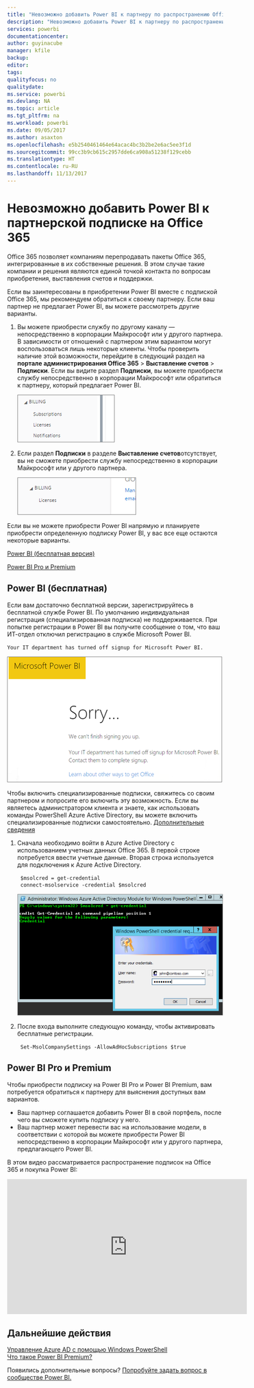 ```yaml
---
title: "Невозможно добавить Power BI к партнеру по распространению Office 365"
description: "Невозможно добавить Power BI к партнеру по распространению подписок на Office 365. Модель распространения подписок — это модель приобретения, используемая для Office 365."
services: powerbi
documentationcenter: 
author: guyinacube
manager: kfile
backup: 
editor: 
tags: 
qualityfocus: no
qualitydate: 
ms.service: powerbi
ms.devlang: NA
ms.topic: article
ms.tgt_pltfrm: na
ms.workload: powerbi
ms.date: 09/05/2017
ms.author: asaxton
ms.openlocfilehash: e5b2540461464e64acac4bc3b2be2e6ac5ee3f1d
ms.sourcegitcommit: 99cc3b9cb615c2957dde6ca908a51238f129cebb
ms.translationtype: HT
ms.contentlocale: ru-RU
ms.lasthandoff: 11/13/2017
---
```

# <a name="unable-to-add-power-bi-to-office-365-partner-subscription"></a>Невозможно добавить Power BI к партнерской подписке на Office 365
Office 365 позволяет компаниям перепродавать пакеты Office 365, интегрированные в их собственные решения. В этом случае такие компании и решения являются единой точкой контакта по вопросам приобретения, выставления счетов и поддержки.

Если вы заинтересованы в приобретении Power BI вместе с подпиской Office 365, мы рекомендуем обратиться к своему партнеру. Если ваш партнер не предлагает Power BI, вы можете рассмотреть другие варианты.

1. Вы можете приобрести службу по другому каналу — непосредственно в корпорации Майкрософт или у другого партнера. В зависимости от отношений с партнером этим вариантом могут воспользоваться лишь некоторые клиенты. Чтобы проверить наличие этой возможности, перейдите в следующий раздел на **портале администрирования Office 365** > **Выставление счетов** > **Подписки**. Если вы видите раздел **Подписки**, вы можете приобрести службу непосредственно в корпорации Майкрософт или обратиться к партнеру, который предлагает Power BI.
   
    ![](media/service-admin-syndication-partner/billingsub.png)
2. Если раздел **Подписки** в разделе **Выставление счетов**отсутствует, вы не сможете приобрести службу непосредственно в корпорации Майкрософт или у другого партнера. 
   
   ![](media/service-admin-syndication-partner/billing.png)

Если вы не можете приобрести Power BI напрямую и планируете приобрести определенную подписку Power BI, у вас все еще остаются некоторые варианты.

[Power BI (бесплатная версия)](#power-bi-free)

[Power BI Pro и Premium](#power-bi-pro)

## <a name="power-bi-free"></a>Power BI (бесплатная)
Если вам достаточно бесплатной версии, зарегистрируйтесь в бесплатной службе Power BI. По умолчанию индивидуальная регистрация (специализированная подписка) не поддерживается. При попытке регистрации в Power BI вы получите сообщение о том, что ваш ИТ-отдел отключил регистрацию в службе Microsoft Power BI.

    Your IT department has turned off signup for Microsoft Power BI.

![](media/service-admin-syndication-partner/sorry.png)

Чтобы включить специализированные подписки, свяжитесь со своим партнером и попросите его включить эту возможность. Если вы являетесь администратором клиента и знаете, как использовать команды PowerShell Azure Active Directory, вы можете включить специализированные подписки самостоятельно. [Дополнительные сведения](https://technet.microsoft.com/library/jj151815.aspx)

1. Сначала необходимо войти в Azure Active Directory с использованием учетных данных Office 365. В первой строке потребуется ввести учетные данные. Вторая строка используется для подключения к Azure Active Directory.
   
        $msolcred = get-credential
        connect-msolservice -credential $msolcred
   
    ![](media/service-admin-syndication-partner/aad-signin.png)
2. После входа выполните следующую команду, чтобы активировать бесплатные регистрации.
   
        Set-MsolCompanySettings -AllowAdHocSubscriptions $true

## <a name="power-bi-pro-and-premium"></a>Power BI Pro и Premium
Чтобы приобрести подписку на Power BI Pro и Power BI Premium, вам потребуется обратиться к партнеру для выяснения доступных вам вариантов.

* Ваш партнер соглашается добавить Power BI в свой портфель, после чего вы сможете купить подписку у него.
* Ваш партнер может перевести вас на использование модели, в соответствии с которой вы можете приобрести Power BI непосредственно в корпорации Майкрософт или у другого партнера, предлагающего Power BI.

В этом видео рассматривается распространение подписок на Office 365 и покупка Power BI:

<iframe width="560" height="315" src="https://www.youtube.com/embed/C357phT94A8" frameborder="0" allowfullscreen></iframe>

## <a name="next-steps"></a>Дальнейшие действия
[Управление Azure AD с помощью Windows PowerShell](https://technet.microsoft.com/library/jj151815.aspx)  
[Что такое Power BI Premium?](service-premium.md)

Появились дополнительные вопросы? [Попробуйте задать вопрос в сообществе Power BI.](http://community.powerbi.com/)

